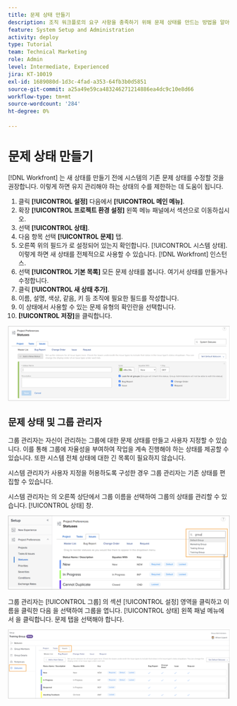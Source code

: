 ```yaml
---
title: 문제 상태 만들기
description: 조직 워크플로의 요구 사항을 충족하기 위해 문제 상태를 만드는 방법을 알아봅니다.
feature: System Setup and Administration
activity: deploy
type: Tutorial
team: Technical Marketing
role: Admin
level: Intermediate, Experienced
jira: KT-10019
exl-id: 1689080d-1d3c-4fad-a353-64fb3b0d5851
source-git-commit: a25a49e59ca483246271214886ea4dc9c10e8d66
workflow-type: tm+mt
source-wordcount: '284'
ht-degree: 0%

---
```


# 문제 상태 만들기

[!DNL Workfront] 는 새 상태를 만들기 전에 시스템의 기존 문제 상태를 수정할 것을 권장합니다. 이렇게 하면 유지 관리해야 하는 상태의 수를 제한하는 데 도움이 됩니다.

1. 클릭 **[!UICONTROL 설정]** 다음에서 **[!UICONTROL 메인 메뉴]**.
1. 확장 **[!UICONTROL 프로젝트 환경 설정]** 왼쪽 메뉴 패널에서 섹션으로 이동하십시오.
1. 선택 **[!UICONTROL 상태]**.
1. 다음 항목 선택 **[!UICONTROL 문제]** 탭.
1. 오른쪽 위의 필드가 로 설정되어 있는지 확인합니다. [!UICONTROL 시스템 상태]. 이렇게 하면 새 상태를 전체적으로 사용할 수 있습니다. [!DNL Workfront] 인스턴스.
1. 선택 **[!UICONTROL 기본 목록]** 모든 문제 상태를 봅니다. 여기서 상태를 만들거나 수정합니다.
1. 클릭 **[!UICONTROL 새 상태 추가]**.
1. 이름, 설명, 색상, 같음, 키 등 조직에 필요한 필드를 작성합니다.
1. 이 상태에서 사용할 수 있는 문제 유형의 확인란을 선택합니다.
1. **[!UICONTROL 저장]**&#x200B;을 클릭합니다.

![의 새 상태 창 [!UICONTROL 상태] 페이지](assets/admin-fund-create-issue-status.png)

## 문제 상태 및 그룹 관리자

그룹 관리자는 자신이 관리하는 그룹에 대한 문제 상태를 만들고 사용자 지정할 수 있습니다. 이를 통해 그룹에 자율성을 부여하여 작업을 계속 진행해야 하는 상태를 제공할 수 있습니다. 또한 시스템 전체 상태에 대한 긴 목록이 필요하지 않습니다.

시스템 관리자가 사용자 지정을 허용하도록 구성한 경우 그룹 관리자는 기존 상태를 편집할 수 있습니다.

시스템 관리자는 의 오른쪽 상단에서 그룹 이름을 선택하여 그룹의 상태를 관리할 수 있습니다. [!UICONTROL 상태] 창.

![그룹 목록 메뉴 [!UICONTROL 상태] 페이지](assets/admin-fund-change-group-master-list.png)

그룹 관리자는 [!UICONTROL 그룹] 의 섹션 [!UICONTROL 설정] 영역을 클릭하고 이름을 클릭한 다음 을 선택하여 그룹을 엽니다. [!UICONTROL 상태] 왼쪽 패널 메뉴에서 을 클릭합니다. 문제 탭을 선택해야 합니다.

![[!UICONTROL 상태] 섹션 / [!UICONTROL 그룹] 페이지](assets/admin-fund-group-issue-statuses.png)

<!---
For detailed information on how managing statuses can be done by group administrators, see these articles:
Create and customize group statuses
Group administrators
--->

<!---
learn more URLs
Issue statuses
Create and customize system-wide statuses
--->
